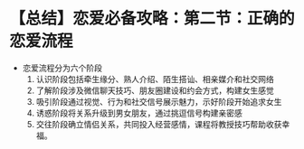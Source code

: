 # 【总结】恋爱必备攻略：第二节：正确的恋爱流程

-   恋爱流程分为六个阶段
    1.  认识阶段包括牵生缘分、熟人介绍、陌生搭讪、相亲媒介和社交网络
    2.  了解阶段涉及微信聊天技巧、朋友圈建设和约会方式，构建女生感觉
    3.  吸引阶段通过视觉、行为和社交信号展示魅力，示好阶段开始追求女生
    4.  诱惑阶段将关系升级到男女朋友，通过挑逗信号构建亲密感
    5.  交往阶段确立情侣关系，共同投入经营感情，课程将教授技巧帮助收获幸福。